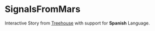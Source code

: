 # SignalsFromMars
Interactive Story from [Treehouse](https://teamtreehouse.com/) with support for **Spanish** Language.
